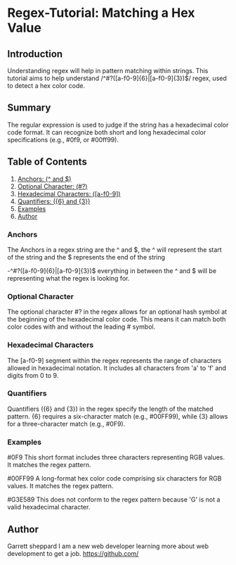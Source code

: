 # Regex-Tutorial: Matching a Hex Value

## Introduction
Understanding regex will help in pattern matching within strings. This tutorial aims to help understand /^#?([a-f0-9]{6}|[a-f0-9]{3})$/ regex,  used to detect a hex color code.
## Summary
The regular expression is used to judge if the string has a hexadecimal color code format. It can recognize both short and long hexadecimal color specifications (e.g., #0f9, or #00ff99).

## Table of Contents
1. [Anchors: (^ and $)](#anchors)
2. [Optional Character: (#?)](#optional-character)
3. [Hexadecimal Characters: ([a-f0-9])](#hexadecimal-characters)
4. [Quantifiers: ({6} and {3})](#quantifiers)
5. [Examples](#examples)
6. [Author](#author)

### Anchors
The Anchors in a regex string are the ^ and $, the ^ will represent the start of the string and the $ represents the end of the string

-^#?([a-f0-9]{6}|[a-f0-9]{3})$ everything in between the ^ and $ will be representing what the regex is looking for.

### Optional Character
The optional character #? in the regex allows for an optional hash symbol at the beginning of the hexadecimal color code. This means it can match both color codes with and without the leading # symbol.

### Hexadecimal Characters
The [a-f0-9] segment within the regex represents the range of characters allowed in hexadecimal notation. It includes all characters from 'a' to 'f' and digits from 0 to 9.

### Quantifiers
Quantifiers ({6} and {3}) in the regex specify the length of the matched pattern. {6} requires a six-character match (e.g., #00FF99), while {3} allows for a three-character match (e.g., #0F9).

### Examples
#0F9
This short format includes three characters representing RGB values. It matches the regex pattern.

#00FF99
A long-format hex color code comprising six characters for RGB values. It matches the regex pattern.

#G3E589
This does not conform to the regex pattern because 'G' is not a valid hexadecimal character.
## Author
Garrett sheppard 
I am a new web developer learning more about web development to get a job.
https://github.com/